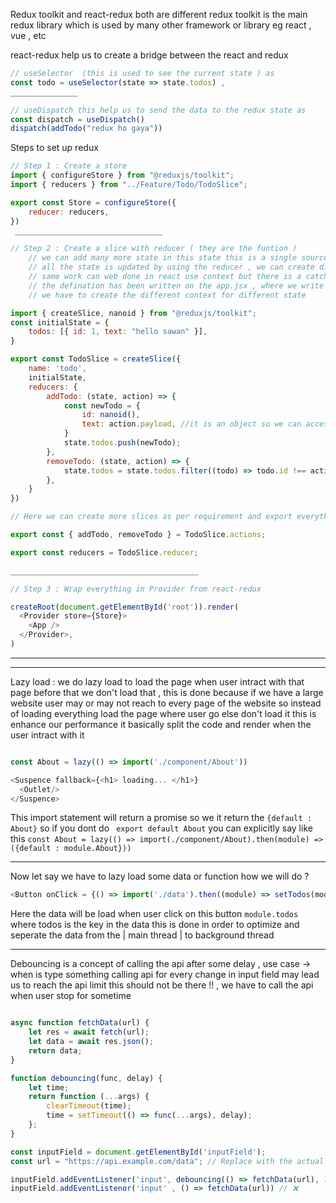 Redux toolkit and react-redux both are different 
redux toolkit is the main redux library which is used by many other framework or library eg react , vue , etc

react-redux help us to create a bridge between the react and redux 
``` javascript
// useSelector  (this is used to see the current state ) as
const todo = useSelector(state => state.todos) ,
_______________

// useDispatch this help us to send the data to the redux state as
const dispatch = useDispatch()
dispatch(addTodo("redux ho gaya"))
```

Steps to set up redux 

``` javascript
// Step 1 : Create a store
import { configureStore } from "@reduxjs/toolkit";
import { reducers } from "../Feature/Todo/TodoSlice";

export const Store = configureStore({
    reducer: reducers,
})
 _________________________________

// Step 2 : Create a slice with reducer ( they are the funtion )
    // we can add many more state in this state this is a single source or truth 
    // all the state is updated by using the reducer , we can create different slice for different state
    // same work can web done in react use context but there is a catch we don't able to add the funtion defination (eg addTodo = () =>{}) 
    // the defination has been written on the app.jsx , where we write provider value = {addTodo , , ,} and we write the defination for it this may change the state many times
    // we have to create the different context for different state

import { createSlice, nanoid } from "@reduxjs/toolkit";
const initialState = {
    todos: [{ id: 1, text: "hello sawan" }],
}

export const TodoSlice = createSlice({
    name: 'todo',
    initialState,
    reducers: {
        addTodo: (state, action) => {
            const newTodo = {
                id: nanoid(),
                text: action.payload, //it is an object so we can access multiple value as (action.payload.text ,)
            }
            state.todos.push(newTodo);
        },
        removeTodo: (state, action) => {
            state.todos = state.todos.filter((todo) => todo.id !== action.payload)
        },
    }
})

// Here we can create more slices as per requirement and export everything to store 

export const { addTodo, removeTodo } = TodoSlice.actions;

export const reducers = TodoSlice.reducer;

__________________________________________

// Step 3 : Wrap everything in Provider from react-redux

createRoot(document.getElementById('root')).render(
  <Provider store={Store}>
    <App />
  </Provider>,
)
```




____________________________________
____________________________________





Lazy load : we do lazy load to load the page when user intract with that page before that we don't load that , this is done because if we have a large website user may or may not reach to every page of the website so instead of loading everything load the page where user go else don't load it this is enhance our performance 
it basically split the code and render when the user intract with it 
``` Javascript

const About = lazy(() => import('./component/About'))

<Suspence fallback={<h1> loading... </h1>}
  <Outlet/>
</Suspence>

```
This import statement will return a promise so we it return the ``` {default : About} ``` so if you dont do ``` export default About```
you can explicitly say like this ```const About = lazy(() => import(./component/About).then(module) => ({default : module.About})) ```

-------------------
Now let say we have to lazy load some data or function how we will do ?

``` Javascript
<Button onClick = {() => import('./data').then((module) => setTodos(module.todos))}> click </button>
```
Here the data will be load when user click on this button 
``` module.todos ``` where todos is the key in the data this is done in order to optimize and seperate the data from the | main thread | to background thread 

___________________________
Debouncing is a concept of calling the api after some delay , use case -> when is type something calling api for every change in input field may lead us to reach the api limit 
this should not be there !! , we have to call the api when user stop for sometime 

``` javascript

async function fetchData(url) {
    let res = await fetch(url);
    let data = await res.json();
    return data;
}

function debouncing(func, delay) {
    let time;
    return function (...args) {
        clearTimeout(time);
        time = setTimeout(() => func(...args), delay);  
    };
}

const inputField = document.getElementById('inputField');  
const url = "https://api.example.com/data"; // Replace with the actual API URL

inputField.addEventListener('input', debouncing(() => fetchData(url), 1000)); // ✅ 
inputField.addEventListenor('input' , () => fetchData(url)) // ❌

```


